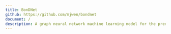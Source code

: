 ```yaml
---
title: BonDNet
github: https://github.com/mjwen/bondnet
document: /
description: A graph neural network machine learning model for the prediction of bond dissociation energies for molecules of any charge.
---
```

